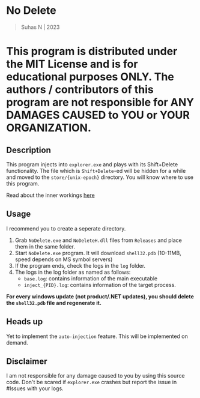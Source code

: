 # No Delete
> Suhas N | 2023

<h1> This program is distributed under the MIT License and is for educational purposes ONLY. The authors / contributors of this program
are not responsible for ANY DAMAGES CAUSED to YOU or YOUR ORGANIZATION. </h1>

## Description
This program injects into `explorer.exe` and plays with its Shift+Delete functionality.
The file which is `Shift+Delete`-ed will be hidden for a while and moved to the `store/{unix-epoch}` directory.
You will know where to use this program.

Read about the inner workings [here](https://sp1d3r.vercel.app/posts/explorer-nodelete/)

## Usage
I recommend you to create a seperate directory.
1. Grab `NoDelete.exe` and `NoDeleteH.dll` files from `Releases` and place them in the same folder.
2. Start `NoDelete.exe` program. It will download `shell32.pdb` (10-11MB, speed depends on MS symbol servers)
3. If the program ends, check the logs in the `log` folder.
4. The logs in the log folder as named as follows:
	+ `base.log`: contains information of the main executable
	+ `inject_{PID}.log`: contains information of the target process.

**For every windows update (not product/.NET updates), you should delete the `shell32.pdb` file and regenerate it.**

## Heads up
Yet to implement the `auto-injection` feature. This will be implemented on demand.

## Disclaimer
I am not responsible for any damage caused to you by using this source code.
Don't be scared if `explorer.exe` crashes but report the issue in #Issues with your logs.

